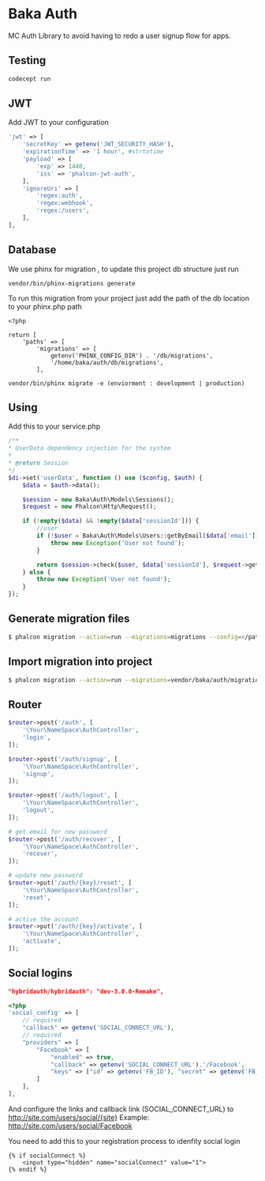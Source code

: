 # Baka Auth

MC Auth Library to avoid having to redo a user signup flow for apps.

## Testing

```bash
codecept run
```

## JWT
Add JWT to your configuration

```php
'jwt' => [
    'secretKey' => getenv('JWT_SECURITY_HASH'),
    'expirationTime' => '1 hour', #strtotime
    'payload' => [
        'exp' => 1440,
        'iss' => 'phalcon-jwt-auth',
    ],
    'ignoreUri' => [
        'regex:auth',
        'regex:webhook',
        'regex:/users',
    ],
],
```

## Database 

We use phinx for migration , to update this project db structure just run

`vendor/bin/phinx-migrations generate` 

To run this migration from your project just add the path of the db location to your phinx.php path 

```
<?php

return [
    'paths' => [
        'migrations' => [
            getenv('PHINX_CONFIG_DIR') . '/db/migrations',
            '/home/baka/auth/db/migrations',
        ],
```

`vendor/bin/phinx migrate -e (enviorment : development | production)`


## Using

Add this to your service.php

```php
/**
* UserData dependency injection for the system
*
* @return Session
*/
$di->set('userData', function () use ($config, $auth) {
    $data = $auth->data();

    $session = new Baka\Auth\Models\Sessions();
    $request = new Phalcon\Http\Request();

    if (!empty($data) && !empty($data['sessionId'])) {
        //user
        if (!$user = Baka\Auth\Models\Users::getByEmail($data['email'])) {
            throw new Exception('User not found');
        }

        return $session->check($user, $data['sessionId'], $request->getClientAddress(), 1);
    } else {
        throw new Exception('User not found');
    }
});
```

## Generate migration files

```bash
$ phalcon migration --action=run --migrations=migrations --config=</path/to/config.php>
```

## Import migration into project

```bash
$ phalcon migration --action=run --migrations=vendor/baka/auth/migrations/
```

## Router

```php
$router->post('/auth', [
    '\Your\NameSpace\AuthController',
    'login',
]);

$router->post('/auth/signup', [
    '\Your\NameSpace\AuthController',
    'signup',
]);

$router->post('/auth/logout', [
    '\Your\NameSpace\AuthController',
    'logout',
]);

# get email for new password
$router->post('/auth/recover', [
    '\Your\NameSpace\AuthController',
    'recover',
]);

# update new password
$router->put('/auth/{key}/reset', [
    '\Your\NameSpace\AuthController',
    'reset',
]);

# active the account
$router->put('/auth/{key}/activate', [
    '\Your\NameSpace\AuthController',
    'activate',
]);

```

## Social logins

```json
"hybridauth/hybridauth": "dev-3.0.0-Remake",
```

```php
<?php
'social_config' => [
    // required
    "callback" => getenv('SOCIAL_CONNECT_URL'),
    // required
    "providers" => [
        "Facebook" => [
            "enabled" => true,
            "callback" => getenv('SOCIAL_CONNECT_URL').'/Facebook',
            "keys" => ["id" => getenv('FB_ID'), "secret" => getenv('FB_SECRET')], //production
        ]
    ],
],
```

And configure the links and callback link (SOCIAL_CONNECT_URL) to
http://site.com/users/social/{site}
Example:
http://site.com/users/social/Facebook

You need to add this to your registration process to idenfity social login

```volt
{% if socialConnect %}
    <input type="hidden" name="socialConnect" value="1">
{% endif %}
```
